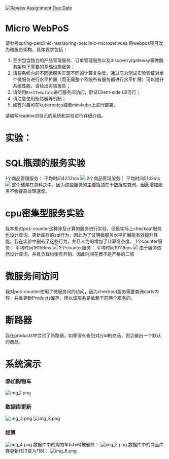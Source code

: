 [![Review Assignment Due Date](https://classroom.github.com/assets/deadline-readme-button-24ddc0f5d75046c5622901739e7c5dd533143b0c8e959d652212380cedb1ea36.svg)](https://classroom.github.com/a/IMEm063v)
# Micro WebPoS 


请参考spring-petclinic-rest/spring-petclinic-microserivces 将webpos项目改为微服务架构，具体要求包括：
1. 至少包含独立的产品管理服务、订单管理服务以及discovery/gateway等微服务架构下需要的基础设施服务；
2. 请将系统内的不同微服务实现不同的计算复杂度，通过压力测试实验验证对单个微服务进行水平扩展（而无需整个系统所有服务都进行水平扩展）可以提升系统性能，请给出实验报告；
3. 请使用`RestTemplate`进行服务间访问，验证Client-side LB可行；
4. 请注意使用断路器等机制；
5. 如有兴趣可在kubernetes或者minikube上进行部署。

请编写readme对自己的系统和实验进行详细介绍。

# 实验：
# SQL瓶颈的服务实验
1个商品管理服务：
平均时间4232ms
![](imgs/p1.png)
2个商品管理服务：
平均时间5142ms
![](imgs/p2.png)
这个结果在意料之中，因为这些服务的主要瓶颈在于数据库查询，因此增加服务不会提高处理速度。

# cpu密集型服务实验
我本想对pos-counter这种涉及计算的服务进行实验，但是实际上checkout服务也设计查询、更新库存的sql行为，因此为了证明微服务水平扩展能有效提升性能，我在实验中删去了这些行为，并且人为的增加了计算复杂度。
1个counter服务：
平均时间16156ms
![](/imgs/c1.png)
2个counter服务：
平均时间10118ms
![](/imgs/c2.png)
由于服务依然设计查询，并且负载均衡有开销，因此时间花费不是严格的二倍

# 微服务间访问
我对pos-counter使用了微服务间的访问，因为checkout服务需要查询carts内容，并且更新Products库存，所以该服务是依赖于前两个服务的。

# 断路器
我在products中尝试了断路器，如果没有查到对应id的商品，则会输出一个默认的商品。

# 系统演示
### 添加购物车
![img_1.png](img_1.png)
### 数据库更新
![img_2.png](img_2.png)
![img_3.png](img_3.png)
### 结算
![img_4.png](img_4.png)
数据库中的购物车(id=6)被删除：
![img_5.png](img_5.png)
数据库中的商品库存更新(123变为118)：
![img_6.png](img_6.png)